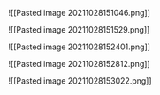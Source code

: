 ![[Pasted image 20211028151046.png]]

![[Pasted image 20211028151529.png]]

![[Pasted image 20211028152401.png]]

![[Pasted image 20211028152812.png]]

![[Pasted image 20211028153022.png]]